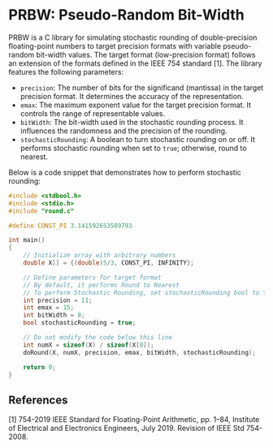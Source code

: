 # PRBW: Pseudo-Random Bit-Width

PRBW is a C library for simulating stochastic rounding of double-precision floating-point numbers to target precision formats with variable pseudo-random bit-width values. The target format (low-precision format) follows an extension of the formats defined in the IEEE 754 standard [1]. The library features the following parameters:

- `precision`: The number of bits for the significand (mantissa) in the target precision format. It determines the accuracy of the representation.
- `emax`: The maximum exponent value for the target precision format. It controls the range of representable values.
- `bitWidth`: The bit-width used in the stochastic rounding process. It influences the randomness and the precision of the rounding.
- `stochasticRounding`: A boolean to turn stochastic rounding on or off. It performs stochastic rounding when set to `true`; otherwise, round to nearest.

Below is a code snippet that demonstrates how to perform stochastic rounding:

```c
#include <stdbool.h>
#include <stdio.h>
#include "round.c"

#define CONST_PI 3.141592653589793

int main()
{
    // Initialize array with arbitrary numbers
    double X[] = {(double)5/3, CONST_PI, INFINITY};

    // Define parameters for target format
    // By default, it performs Round to Nearest
    // To perform Stochastic Rounding, set stochasticRounding bool to true
    int precision = 11;
    int emax = 15;
    int bitWidth = 8;
    bool stochasticRounding = true;

    // Do not modify the code below this line
    int numX = sizeof(X) / sizeof(X[0]);
    doRound(X, numX, precision, emax, bitWidth, stochasticRounding);

    return 0;
}
```
## References

[1] 754-2019 IEEE Standard for Floating-Point Arithmetic, pp. 1–84, Institute of Electrical and Electronics Engineers, July 2019. Revision of IEEE Std 754-2008.

